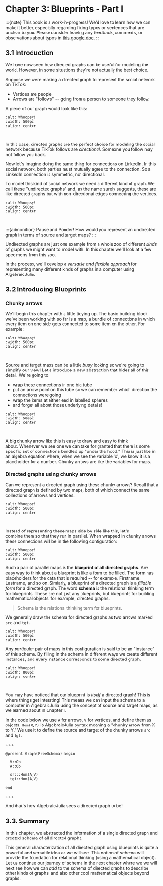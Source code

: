 # Chapter 3: Blueprints - Part I

:::{note}
This book is a work-in-progress! We'd love to learn how we can make it better, especially regarding fixing typos or sentences that are unclear to you. Please consider leaving any feedback, comments, or observations about typos in [this google doc](https://docs.google.com/document/d/1MvhNuap0QLMAfrMQLIAxbclBx0vjt6vyK8BhVhLwFoQ/edit).
:::

## 3.1 Introduction
We have now seen how directed graphs can be useful for modeling the world. However, in some situations they're not actually the best choice.

Suppose we were making a directed graph to represent the social network on TikTok:
* Vertices are people
* Arrows are "follows" -- going from a person to someone they follow.

A piece of our graph would look like this:

```{image} assets/Ch4/TikTok.png
:alt: Whoopsy!
:width: 500px
:align: center
```
<br>

In this case, directed graphs are the perfect choice for modeling the social network because TikTok follows are _directional_. Someone you follow may not follow you back.

Now let's imagine doing the same thing for connections on LinkedIn. In this social network, both parties must mutually agree to the connection. So a LinkedIn connection is symmetric, not directional.

To model this kind of social network we need a different kind of graph. We call these "undirected graphs" and, as the name surely suggests, these are like directed graphs but with non-directional edges connecting the vertices.

```{image} assets/Ch4/LinkedIn.png
:alt: Whoopsy!
:width: 500px
:align: center
```
<br>

:::{admonition} Pause and Ponder! 
How would you represent an undirected graph in terms of source and target maps?
:::

Undirected graphs are just one example from a whole zoo of different _kinds_ of graphs we might want to model with. In this chapter we'll look at a few specimens from this zoo. 

In the process, we'll develop *a versatile and flexible approach* for representing many different kinds of graphs in a computer using AlgebraicJulia.

## 3.2 Introducing Blueprints

### Chunky arrows

We'll begin this chapter with a little tidying up. The basic building block we've been working with so far is a map, a bundle of connections in which every item on one side gets connected to some item on the other. For example:

```{image} assets/Ch4/SourceMap.gif
:alt: Whoopsy!
:width: 500px
:align: center
```
<br>

Source and target maps can be a little _busy_ looking so we're going to simplify our view! Let's introduce a new abstraction that hides all of this detail. We're going to:
* wrap these connections in one big tube 
* put an arrow point on this tube so we can remember which direction the connections were going
* wrap the items at either end in labelled spheres
* and forget all about those underlying details!

```{image} assets/Ch4/SchemaDef.gif
:alt: Whoopsy!
:width: 500px
:align: center
```
<br>

A big chunky arrow like this is easy to draw and easy to think about. Whenever we see one we can take for granted that there is some specific set of connections bundled up "under the hood."
This is just like in an algebra equation where, when we see the variable 'x', we know it is a placeholder for a number. Chunky arrows are like the variables for maps.


### Directed graphs using chunky arrows

Can we represent a directed graph using these chunky arrows? Recall that a directed graph is defined by two maps, both of which connect the same collections of arrows and vertices. 

```{image} assets/Ch4/Graph1ST.gif
:alt: Whoopsy!
:width: 500px
:align: center
```

<br>

Instead of representing these maps side by side like this, let's combine them so that they run in parallel. When wrapped in chunky arrows these connections will be in the following configuration:

```{image} assets/Ch4/DGInstance1.gif
:alt: Whoopsy!
:width: 500px
:align: center
```

Such a pair of parallel maps is the **blueprint of all directed graphs**. Any easy way to think about a blueprint is like a form to be filled. The form has placeholders for the data that is required -- for example, Firstname, Lastname, and so on. Simiarly, a blueprint of a directed graph is a *fillable form* for a directed graph. The word **schema** is the relational thinking term for blueprints. These are not just any blueprints, but blueprints for building mathematical objects, for example, directed graphs.

> Schema is the relational thinking term for blueprints.

We generally draw the schema for directed graphs as two arrows marked `src` and `tgt`.

```{image} assets/Ch4/DirectedGraphSchema.jpg
:alt: Whoopsy!
:width: 500px
:align: center
```

Any _particular_ pair of maps in this configuration is said to be an "instance" of this schema. By filling in the schema in different ways we create different instances, and every instance corresponds to some directed graph.


```{image} assets/Ch4/DGraphInstance.gif
:alt: Whoopsy!
:width: 800px
:align: center
```
<br>

You may have noticed that our blueprint is _itself_ a directed graph! This is where things get intersting! This means we can input the schema to a computer in AlgebraicJulia using the concept of source and target maps, as we learned about in Chapter 1.

In the code below we use `A` for arrows, `V` for vertices, and define them as `Ob`jects. `Hom(X,Y)` is AlgebraicJulia syntax meaning a "chunky arrow from X to Y." We use it to define the source and target of the chunky arrows `src` and `tgt`.

+++
```{code-cell}
@present Graph(FreeSchema) begin

  V::Ob
  A::Ob

  src::Hom(A,V)
  tgt::Hom(A,V)

end
```
+++

And that's how AlgebraicJulia sees a directed graph to be! 

## 3.3. Summary

In this chapter, we abstracted the information of a single directed graph and created schema of all directed graphs.

This general characterization of all directed graph using blueprints is quite a powerful and versatile idea as we will see. This notion of schema will provide the foundation for relational thinking (using a mathematical object).  Let us continue our journey of schema in the next chapter where we we will next see how we can _add_ to the schema of directed graphs to describe other kinds of graphs, and also other cool mathematical objects beyond graphs.


